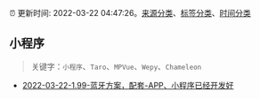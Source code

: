 :alarm_clock: 更新时间: 2022-03-22 04:47:26。[来源分类](../README.md)、[标签分类](../TAGS.md)、[时间分类](../TIMELINE.md)

## 小程序


> 关键字：`小程序`、`Taro`、`MPVue`、`Wepy`、`Chameleon`



- [2022-03-22-1.99-蓝牙方案，配套-APP、小程序已经开发好](https://www.v2ex.com/t/842034) 